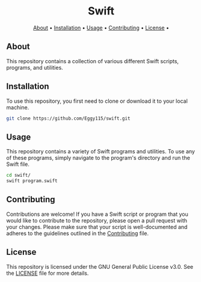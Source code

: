 <h1 align="center">Swift</h1>

<p align="center">
  <a href="#about">About</a> •
  <a href="#installation">Installation</a> •
  <a href="#usage">Usage</a> •
  <a href="#contributing">Contributing</a> •
  <a href="#license">License</a> •
</p>

## About

This repository contains a collection of various different Swift scripts, programs, and utilities.

## Installation

To use this repository, you first need to clone or download it to your local machine.

```bash
git clone https://github.com/Eggy115/swift.git
```

## Usage
This repository contains a variety of Swift programs and utilities. To use any of these programs, simply navigate to the program's directory and run the Swift file.

```bash
cd swift/
swift program.swift
```

## Contributing
Contributions are welcome! If you have a Swift script or program that you would like to contribute to the repository, please open a pull request with your changes. Please make sure that your script is well-documented and adheres to the guidelines outlined in the [Contributing](./CONTRIBUTING.md) file.

## License
This repository is licensed under the GNU General Public License v3.0. See the [LICENSE](./LICENSE) file for more details.
